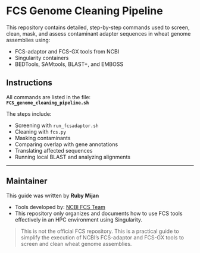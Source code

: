 # FCS Genome Cleaning Pipeline

This repository contains detailed, step-by-step commands used to screen, clean, mask, and assess contaminant adapter sequences in wheat genome assemblies using:

- FCS-adaptor and FCS-GX tools from NCBI
- Singularity containers
- BEDTools, SAMtools, BLAST+, and EMBOSS

## Instructions

All commands are listed in the file:  
**`FCS_genome_cleaning_pipeline.sh`**

The steps include:
- Screening with `run_fcsadaptor.sh`
- Cleaning with `fcs.py`
- Masking contaminants
- Comparing overlap with gene annotations
- Translating affected sequences
- Running local BLAST and analyzing alignments

---

## Maintainer

This guide was written by **Ruby Mijan**

- Tools developed by: [NCBI FCS Team](https://github.com/ncbi/fcs)
- This repository only organizes and documents how to use FCS tools effectively in an HPC environment using Singularity.

> This is not the official FCS repository. This is a practical guide to simplify the execution of NCBI’s FCS-adaptor and FCS-GX tools to screen and clean wheat genome assemblies.